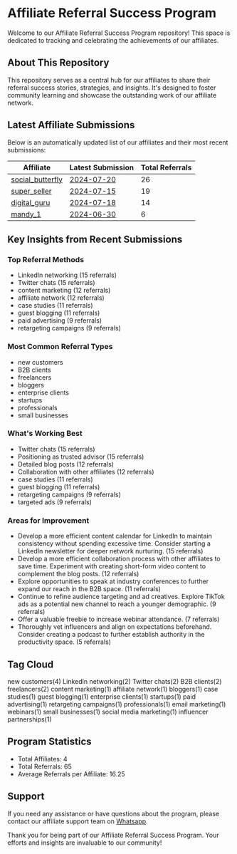 # Affiliate Referral Success Program

Welcome to our Affiliate Referral Success Program repository! This space is dedicated to tracking and celebrating the achievements of our affiliates.

## About This Repository

This repository serves as a central hub for our affiliates to share their referral success stories, strategies, and insights. It's designed to foster community learning and showcase the outstanding work of our affiliate network.

## Latest Affiliate Submissions

Below is an automatically updated list of our affiliates and their most recent submissions:

<!-- AFFILIATE LIST START -->
| Affiliate | Latest Submission | Total Referrals |
|-----------|--------------------|-----------------|
| [social_butterfly](affiliates-wins/social_butterfly) | [2024-07-20](affiliates-wins/social_butterfly/2024-07-20_submission.md) | 26 |
| [super_seller](affiliates-wins/super_seller) | [2024-07-15](affiliates-wins/super_seller/2024-07-15_submission.md) | 19 |
| [digital_guru](affiliates-wins/digital_guru) | [2024-07-18](affiliates-wins/digital_guru/2024-07-18_submission.md) | 14 |
| [mandy_1](affiliates-wins/mandy_1) | [2024-06-30](affiliates-wins/mandy_1/2024-06-30_submission.md) | 6 |

<!-- AFFILIATE LIST END -->

## Key Insights from Recent Submissions

### Top Referral Methods
<!-- TOP REFERRAL METHODS START -->
- LinkedIn networking (15 referrals)
- Twitter chats (15 referrals)
- content marketing (12 referrals)
- affiliate network (12 referrals)
- case studies (11 referrals)
- guest blogging (11 referrals)
- paid advertising (9 referrals)
- retargeting campaigns (9 referrals)
<!-- TOP REFERRAL METHODS END -->

### Most Common Referral Types
<!-- COMMON REFERRAL TYPES START -->
- new customers
- B2B clients
- freelancers
- bloggers
- enterprise clients
- startups
- professionals
- small businesses
<!-- COMMON REFERRAL TYPES END -->

### What's Working Best
<!-- WHATS WORKING BEST START -->
- Twitter chats (15 referrals)
- Positioning as trusted advisor (15 referrals)
- Detailed blog posts (12 referrals)
- Collaboration with other affiliates (12 referrals)
- case studies (11 referrals)
- guest blogging (11 referrals)
- retargeting campaigns (9 referrals)
- targeted ads (9 referrals)
<!-- WHATS WORKING BEST END -->

### Areas for Improvement
<!-- AREAS FOR IMPROVEMENT START -->
- Develop a more efficient content calendar for LinkedIn to maintain consistency without 
spending excessive time. Consider starting a LinkedIn newsletter for deeper network nurturing.
 (15 referrals)
- Develop a more efficient collaboration process with other affiliates to save time. Experiment with creating short-form video content to complement the blog posts.
 (12 referrals)
- Explore opportunities to speak at industry conferences to further expand our reach in the B2B space.
 (11 referrals)
- Continue to refine audience targeting and ad creatives. Explore TikTok ads as a potential new channel to reach a younger demographic.
 (9 referrals)
- Offer a valuable freebie to increase webinar attendance.
 (7 referrals)
- Thoroughly vet influencers and align on expectations beforehand. Consider creating a podcast to further establish authority in the productivity space.
 (5 referrals)
<!-- AREAS FOR IMPROVEMENT END -->

## Tag Cloud
<!-- TAG CLOUD START -->
new customers(4) LinkedIn networking(2) Twitter chats(2) B2B clients(2) freelancers(2) content marketing(1) affiliate network(1) bloggers(1) case studies(1) guest blogging(1) enterprise clients(1) startups(1) paid advertising(1) retargeting campaigns(1) professionals(1) email marketing(1) webinars(1) small businesses(1) social media marketing(1) influencer partnerships(1)
<!-- TAG CLOUD END -->

## Program Statistics
<!-- PROGRAM STATS START -->
- Total Affiliates: 4
- Total Referrals: 65
- Average Referrals per Affiliate: 16.25
<!-- PROGRAM STATS END -->

## Support
If you need any assistance or have questions about the program, please contact our affiliate support team on [Whatsapp](https://wa.me/message/3IE3FXO3INXHM1).

Thank you for being part of our Affiliate Referral Success Program. Your efforts and insights are invaluable to our community!